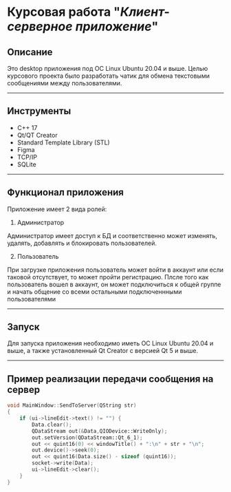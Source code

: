 # Курсовая работа "_Клиент-серверное приложение_"

## Описание
Это desktop приложения под ОС Linux Ubuntu 20.04 и выше. Целью курсового проекта было разработать чатик для обмена текстовыми сообщениями между пользователями.
___

## Инструменты
+ С++ 17
+ Qt/QT Creator
+ Standard Template Library (STL)
+ Figma
+ TCP/IP
+ SQLite
___

## Функционал приложения
Приложение имеет 2 вида ролей:
1. Администратор
  
Администратор имеет доступ к БД и соответственно может изменять, удалять, добавлять и блокировать пользователей.

2. Пользователь

При загрузке приложения пользователь может войти в аккаунт или если таковой отсутствует, то может пройти регистрацию. Плсле того как пользователь вошел в аккаунт, он может подключиться к общей группе и начать общение со всеми остальными подключеннными пользователями
___

## Запуск 

Для запуска приложения необходимо иметь ОС Linux Ubuntu 20.04 и выше, а также установленный Qt Creator с версией Qt 5 и выше.
___

## Пример реализации передачи сообщения на сервер

```C++
void MainWindow::SendToServer(QString str)
{
    if (ui->lineEdit->text() != "") {
        Data.clear();
        QDataStream out(&Data,QIODevice::WriteOnly);
        out.setVersion(QDataStream::Qt_6_1);
        out << quint16(0) << windowTitle() + ":\n" + str + "\n";
        out.device()->seek(0);
        out << quint16(Data.size() - sizeof (quint16));
        socket->write(Data);
        ui->lineEdit->clear();
    }
}
```

